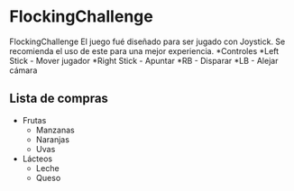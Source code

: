 # FlockingChallenge
FlockingChallenge
El juego fué diseñado para ser jugado con Joystick. Se recomienda el uso de este para una mejor experiencia.
*Controles
  *Left Stick - Mover jugador
  *Right Stick - Apuntar
  *RB - Disparar
  *LB - Alejar cámara

Lista de compras
---------------
* Frutas
  * Manzanas
  * Naranjas
  * Uvas
* Lácteos
  * Leche
  * Queso
